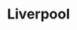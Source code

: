 ---
title: "Liverpool"
url: /ciudad-de-mexico/liverpool-avenida-canal-de-tezontle/
shop: grandes almacenes
---